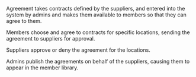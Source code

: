 Agreement takes contracts defined by the suppliers, and entered into the system by admins and makes 
them available to members so that they can agree to them.

Members choose and agree to contracts for specific locations, sending the agreement to suppliers for approval.

Suppliers approve or deny the agreement for the locations.

Admins publish the agreements on behalf of the suppliers, causing them to appear in the member library.
